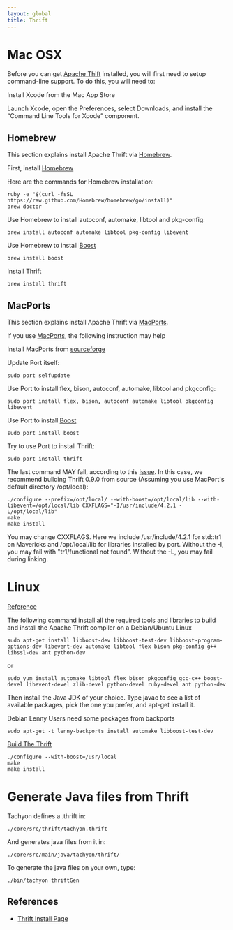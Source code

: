 ```yaml
---
layout: global
title: Thrift
---
```


# Mac OSX

Before you can get [Apache Thift](http://thrift.apache.org) installed, you will first need to setup
command-line support.  To do this, you will need to:

Install Xcode from the Mac App Store

Launch Xcode, open the Preferences, select Downloads, and install
    the “Command Line Tools for Xcode” component.
    
## Homebrew
This section explains install Apache Thrift via [Homebrew](http://brew.sh/).

First, install [Homebrew](http://brew.sh/)

Here are the commands for Homebrew installation:

    ruby -e "$(curl -fsSL https://raw.github.com/Homebrew/homebrew/go/install)"
    brew doctor

Use Homebrew to install autoconf, automake, libtool and pkg-config:

    brew install autoconf automake libtool pkg-config libevent

Use Homebrew to install [Boost](http://www.boost.org/)

    brew install boost
    
Install Thrift
    
    brew install thrift

## MacPorts
This section explains install Apache Thrift via [MacPorts](http://macports.org).

If you use [MacPorts](http://macports.org), the following instruction may help

Install MacPorts from [sourceforge](http://sourceforge.net/projects/macports/)

Update Port itself:

    sudo port selfupdate

Use Port to install flex, bison, autoconf, automake, libtool and pkgconfig:

    sudo port install flex, bison, autoconf automake libtool pkgconfig libevent

Use Port to install [Boost](http://www.boost.org/)

    sudo port install boost

Try to use Port to install Thrift:

    sudo port install thrift

The last command MAY fail, according to this [issue](https://trac.macports.org/ticket/41172). In
this case, we recommend building Thrift 0.9.0 from source (Assuming you use MacPort's default
directory /opt/local):

    ./configure --prefix=/opt/local/ --with-boost=/opt/local/lib --with-libevent=/opt/local/lib CXXFLAGS="-I/usr/include/4.2.1 -L/opt/local/lib"
    make
    make install

You may change CXXFLAGS. Here we include /usr/include/4.2.1 for std::tr1 on Mavericks and
/opt/local/lib for libraries installed by port. Without the -I, you may fail with "tr1/functional
not found". Without the -L, you may fail during linking.

# Linux

[Reference](http://thrift.apache.org/docs/install/)

The following command install all the required tools and libraries to
build and install the Apache Thrift compiler on a Debian/Ubuntu Linux

    sudo apt-get install libboost-dev libboost-test-dev libboost-program-options-dev libevent-dev automake libtool flex bison pkg-config g++ libssl-dev ant python-dev

or

    sudo yum install automake libtool flex bison pkgconfig gcc-c++ boost-devel libevent-devel zlib-devel python-devel ruby-devel ant python-dev

Then install the Java JDK of your choice. Type javac to see a list of
available packages, pick the one you prefer, and apt-get install it.

Debian Lenny Users need some packages from backports

    sudo apt-get -t lenny-backports install automake libboost-test-dev

[Build The Thrift](http://thrift.apache.org/docs/BuildingFromSource)

    ./configure --with-boost=/usr/local
    make
    make install

# Generate Java files from Thrift

Tachyon defines a .thrift in:

    ./core/src/thrift/tachyon.thrift

And generates java files from it in:

    ./core/src/main/java/tachyon/thrift/

To generate the java files on your own, type:

    ./bin/tachyon thriftGen
    
    
## References

  * [Thrift Install Page](http://thrift.apache.org/docs/install/)

